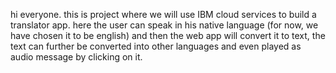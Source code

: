 hi everyone.
this is project where we will use IBM cloud services to build a translator app.
here the user can speak in his native language (for now, we have chosen it to be english)
and then the web app will convert it to text, the text can further be converted into other languages and even played as audio message by clicking on it.
